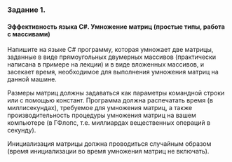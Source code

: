 <h3>Задание 1. 
<h4>Эффективность языка C#. Умножение матриц (простые типы, работа с
  массивами)</h4>

<p>Напишите на языке C# программу, которая умножает две матрицы, заданные в виде
прямоугольных двумерных массивов (практически написана в примере на лекции) и в виде
вложенных массивов, и засекает время, необходимое для выполнения умножения матриц на
данной машине. 
<p>Размеры матриц должны задаваться как параметры командной строки или
с помощью констант. Программа должна распечатать время (в миллисекундах), требуемое
для умножения матриц, а также производительность процедуры умножения матриц на
вашем компьютере (в ГФлопс, т.е. миллиардах вещественных операций в секунду).
<p>Инициализация матрицы должна проводиться случайным образом (время инициализации
во время умножения матриц не включать).
